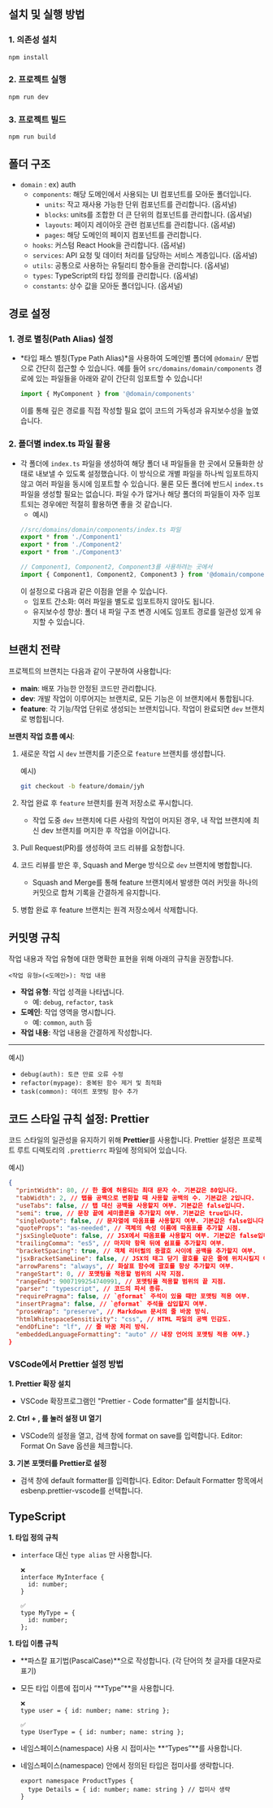 ## **설치 및 실행 방법**

### **1. 의존성 설치**

```bash
npm install
```

### **2. 프로젝트 실행**

```bash
npm run dev
```

### **3. 프로젝트 빌드**

```bash
npm run build
```

## **폴더 구조**

- `domain` : ex) auth
  - `components`: 해당 도메인에서 사용되는 UI 컴포넌트를 모아둔 폴더입니다.
    - `units`: 작고 재사용 가능한 단위 컴포넌트를 관리합니다. (옵셔널)
    - `blocks`: units를 조합한 더 큰 단위의 컴포넌트를 관리합니다. (옵셔널)
    - `layouts`: 페이지 레이아웃 관련 컴포넌트를 관리합니다. (옵셔널)
    - `pages`: 해당 도메인의 페이지 컴포넌트를 관리합니다.
  - `hooks`: 커스텀 React Hook을 관리합니다. (옵셔널)
  - `services`: API 요청 및 데이터 처리를 담당하는 서비스 계층입니다. (옵셔널)
  - `utils`: 공통으로 사용하는 유틸리티 함수들을 관리합니다. (옵셔널)
  - `types`: TypeScript의 타입 정의를 관리합니다. (옵셔널)
  - `constants`: 상수 값을 모아둔 폴더입니다. (옵셔널)

## **경로 설정**

### **1. 경로 별칭(Path Alias) 설정**

- *타입 패스 별칭(Type Path Alias)*을 사용하여 도메인별 폴더에 `@domain/` 문법으로 간단히 접근할 수 있습니다. 예를 들어 `src/domains/domain/components` 경로에 있는 파일들을 아래와 같이 간단히 임포트할 수 있습니다!
  ```jsx
  import { MyComponent } from '@domain/components'
  ```
  이를 통해 깊은 경로를 직접 작성할 필요 없이 코드의 가독성과 유지보수성을 높였습니다.

### **2. 폴더별 index.ts 파일 활용**

- 각 폴더에 `index.ts` 파일을 생성하여 해당 폴더 내 파일들을 한 곳에서 모듈화한 상태로 내보낼 수 있도록 설정했습니다. 이 방식으로 개별 파일을 하나씩 임포트하지 않고 여러 파일을 동시에 임포트할 수 있습니다. 물론 모든 폴더에 반드시 `index.ts` 파일을 생성할 필요는 없습니다. 파일 수가 많거나 해당 폴더의 파일들이 자주 임포트되는 경우에만 적절히 활용하면 좋을 것 같습니다.
  - 예시)
  ```jsx
  //src/domains/domain/components/index.ts 파일
  export * from './Component1'
  export * from './Component2'
  export * from './Component3'
  ```
  ```jsx
  // Component1, Component2, Component3를 사용하려는 곳에서
  import { Component1, Component2, Component3 } from '@domain/components'
  ```
  이 설정으로 다음과 같은 이점을 얻을 수 있습니다.
  - 임포트 간소화: 여러 파일을 별도로 임포트하지 않아도 됩니다.
  - 유지보수성 향상: 폴더 내 파일 구조 변경 시에도 임포트 경로를 일관성 있게 유지할 수 있습니다.

## **브랜치 전략**

프로젝트의 브랜치는 다음과 같이 구분하여 사용합니다:

- **main**: 배포 가능한 안정된 코드만 관리합니다.
- **dev**: 개발 작업이 이루어지는 브랜치로, 모든 기능은 이 브랜치에서 통합됩니다.
- **feature**: 각 기능/작업 단위로 생성되는 브랜치입니다. 작업이 완료되면 `dev` 브랜치로 병합됩니다.

**브랜치 작업 흐름 예시**:

1. 새로운 작업 시 `dev` 브랜치를 기준으로 `feature` 브랜치를 생성합니다.

   예시)

   ```bash
   git checkout -b feature/domain/jyh
   ```

2. 작업 완료 후 `feature` 브랜치를 원격 저장소로 푸시합니다.
   - 작업 도중 `dev` 브랜치에 다른 사람의 작업이 머지된 경우, 내 작업 브랜치에 최신 dev 브랜치를 머지한 후 작업을 이어갑니다.
3. Pull Request(PR)를 생성하여 코드 리뷰를 요청합니다.
4. 코드 리뷰를 받은 후, Squash and Merge 방식으로 `dev` 브랜치에 병합합니다.
   - Squash and Merge를 통해 feature 브랜치에서 발생한 여러 커밋을 하나의 커밋으로 합쳐 기록을 간결하게 유지합니다.
5. 병합 완료 후 feature 브랜치는 원격 저장소에서 삭제합니다.

## **커밋명 규칙**

작업 내용과 작업 유형에 대한 명확한 표현을 위해 아래의 규칙을 권장합니다.

```
<작업 유형>(<도메인>): 작업 내용
```

- **작업 유형**: 작업 성격을 나타냅니다.
  - 예: `debug`, `refactor`, `task`
- **도메인**: 작업 영역을 명시합니다.
  - 예: `common`, `auth` 등
- **작업 내용**: 작업 내용을 간결하게 작성합니다.

---

예시)

- `debug(auth): 토큰 만료 오류 수정`
- `refactor(mypage): 중복된 함수 제거 및 최적화`
- `task(common): 데이트 포맷팅 함수 추가`

## **코드 스타일 규칙 설정: Prettier**

코드 스타일의 일관성을 유지하기 위해 **Prettier**를 사용합니다. Prettier 설정은 프로젝트 루트 디렉토리의 `.prettierrc` 파일에 정의되어 있습니다.

예시)

```json
{
  "printWidth": 80, // 한 줄에 허용되는 최대 문자 수. 기본값은 80입니다.
  "tabWidth": 2, // 탭을 공백으로 변환할 때 사용할 공백의 수. 기본값은 2입니다.
  "useTabs": false, // 탭 대신 공백을 사용할지 여부. 기본값은 false입니다.
  "semi": true, // 문장 끝에 세미콜론을 추가할지 여부. 기본값은 true입니다.
  "singleQuote": false, // 문자열에 따옴표를 사용할지 여부. 기본값은 false입니다.
  "quoteProps": "as-needed", // 객체의 속성 이름에 따옴표를 추가할 시점.
  "jsxSingleQuote": false, // JSX에서 따옴표를 사용할지 여부. 기본값은 false입니다.
  "trailingComma": "es5", // 마지막 항목 뒤에 쉼표를 추가할지 여부.
  "bracketSpacing": true, // 객체 리터럴의 중괄호 사이에 공백을 추가할지 여부.
  "jsxBracketSameLine": false, // JSX의 태그 닫기 괄호를 같은 줄에 위치시킬지 여부.
  "arrowParens": "always", // 화살표 함수에 괄호를 항상 추가할지 여부.
  "rangeStart": 0, // 포맷팅을 적용할 범위의 시작 지점.
  "rangeEnd": 9007199254740991, // 포맷팅을 적용할 범위의 끝 지점.
  "parser": "typescript", // 코드의 파서 종류.
  "requirePragma": false, // `@format` 주석이 있을 때만 포맷팅 적용 여부.
  "insertPragma": false, // `@format` 주석을 삽입할지 여부.
  "proseWrap": "preserve", // Markdown 문서의 줄 바꿈 방식.
  "htmlWhitespaceSensitivity": "css", // HTML 파일의 공백 민감도.
  "endOfLine": "lf", // 줄 바꿈 처리 방식.
  "embeddedLanguageFormatting": "auto" // 내장 언어의 포맷팅 적용 여부.}
}
```

### **VSCode에서 Prettier 설정 방법**

**1. Prettier 확장 설치**

- VSCode 확장프로그램인 "Prettier - Code formatter"를 설치합니다.

**2. Ctrl + , 를 눌러 설정 UI 열기**

- VSCode의 설정을 열고, 검색 창에 format on save를 입력합니다. Editor: Format On Save 옵션을 체크합니다.

**3. 기본 포맷터를 Prettier로 설정**

- 검색 창에 default formatter를 입력합니다. Editor: Default Formatter 항목에서 esbenp.prettier-vscode를 선택합니다.

## **TypeScript**

**1. 타입 정의 규칙**

- `interface` 대신 `type alias` 만 사용합니다.
  ```tsx
  ❌
  interface MyInterface {
    id: number;
  }

  ✅
  type MyType = {
    id: number;
  };
  ```

**1. 타입 이름 규칙**

- **파스칼 표기법(PascalCase)**으로 작성합니다. (각 단어의 첫 글자를 대문자로 표기)
- 모든 타입 이름에 접미사 “**Type”**을 사용합니다.

  ```tsx
  ❌
  type user = { id: number; name: string };

  ✅
  type UserType = { id: number; name: string };
  ```

- 네임스페이스(namespace) 사용 시 접미사는 **“Types”**를 사용합니다.
- 네임스페이스(namespace) 안에서 정의된 타입은 접미사를 생략합니다.
  ```tsx
  export namespace ProductTypes {
    type Details = { id: number; name: string } // 접미사 생략
  }
  ```
